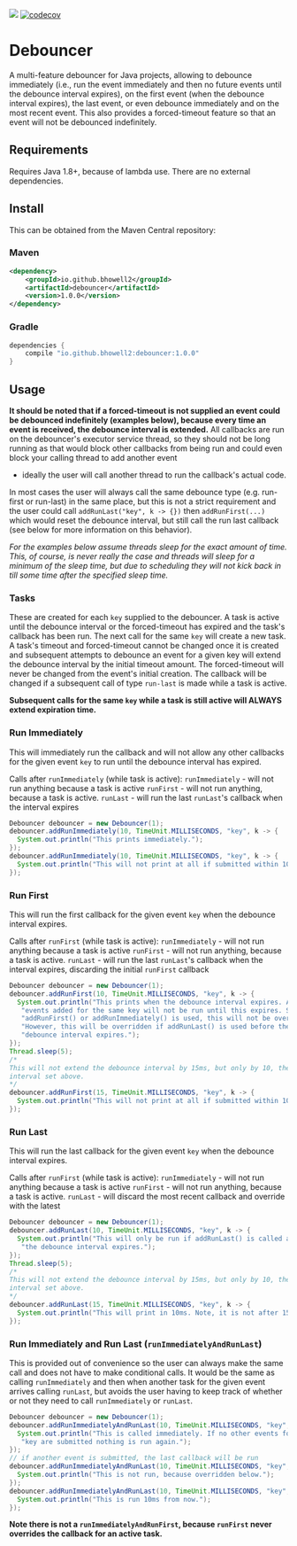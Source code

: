 ![](https://github.com/bhowell2/debouncer/workflows/build/badge.svg) 
[![codecov](https://codecov.io/gh/bhowell2/debouncer/branch/master/graph/badge.svg)](https://codecov.io/gh/bhowell2/debouncer)


# Debouncer 
A multi-feature debouncer for Java projects, allowing to debounce immediately (i.e., run the event immediately and then 
no future events until the debounce interval expires), on the first event (when the debounce interval expires), the last 
event, or even debounce immediately and on the most recent event. This also provides a forced-timeout feature so that 
an event will not be debounced indefinitely.

## Requirements
Requires Java 1.8+, because of lambda use. There are no external dependencies.

## Install
This can be obtained from the Maven Central repository:

### Maven
```xml
<dependency>
    <groupId>io.github.bhowell2</groupId>
    <artifactId>debouncer</artifactId>
    <version>1.0.0</version>
</dependency>
```

### Gradle
```groovy
dependencies {
    compile "io.github.bhowell2:debouncer:1.0.0"
}
```

## Usage
**It should be noted that if a forced-timeout is not supplied an event could be debounced indefinitely 
(examples below), because every time an event is received, the debounce interval is extended.** All 
callbacks are run on the debouncer's executor service thread, so they should not be long running as that 
would block other callbacks from being run and could even block your calling thread to add another event 
- ideally the user will call another thread to run the callback's actual code.

In most cases the user will always call the same debounce type (e.g. run-first or run-last) in the same place, 
but this is not a strict requirement and the user could call `addRunLast("key", k -> {})` then `addRunFirst(...)` 
which would reset the debounce interval, but still call the run last callback (see below for more information on 
this behavior). 

*For the examples below assume threads sleep for the exact amount of time. This, of course, is never really 
the case and threads will sleep for a minimum of the sleep time, but due to scheduling they will not kick 
back in till some time after the specified sleep time.*

### Tasks
These are created for each `key` supplied to the debouncer. A task is active until the debounce interval or 
the forced-timeout has expired and the task's callback has been run. The next call for the same `key` will 
create a new task. A task's timeout and forced-timeout cannot be changed once it is created and subsequent 
attempts to debounce an event for a given key will extend the debounce interval by the initial timeout amount.
The forced-timeout will never be changed from the event's initial creation. The callback will be changed 
if a subsequent call of type `run-last` is made while a task is active.

**Subsequent calls for the same `key` while a task is still active will ALWAYS extend expiration time.**

### Run Immediately
This will immediately run the callback and will not allow any other callbacks for the given event `key`
to run until the debounce interval has expired. 

Calls after `runImmediately` (while task is active):
`runImmediately`    - will not run anything because a task is active
`runFirst`          - will not run anything, because a task is active.
`runLast`           - will run the last `runLast`'s callback when the interval expires

```java
Debouncer debouncer = new Debouncer(1);
debouncer.addRunImmediately(10, TimeUnit.MILLISECONDS, "key", k -> {
  System.out.println("This prints immediately.");
});
debouncer.addRunImmediately(10, TimeUnit.MILLISECONDS, "key", k -> {
  System.out.println("This will not print at all if submitted within 10ms.");
});
```

### Run First
This will run the first callback for the given event `key` when the debounce interval expires.

Calls after `runFirst` (while task is active):
`runImmediately`    - will not run anything because a task is active
`runFirst`          - will not run anything, because a task is active.
`runLast`           - will run the last `runLast`'s callback when the interval expires, discarding the initial `runFirst` callback

```java
Debouncer debouncer = new Debouncer(1);
debouncer.addRunFirst(10, TimeUnit.MILLISECONDS, "key", k -> {
  System.out.println("This prints when the debounce interval expires. Any other " +
   "events added for the same key will not be run until this expires. So long as " +
   "addRunFirst() or addRunImmediately() is used, this will not be overridden. " +
   "However, this will be overridden if addRunLast() is used before the " +
   "debounce interval expires.");
});
Thread.sleep(5);
/*
This will not extend the debounce interval by 15ms, but only by 10, the original 
interval set above.
*/
debouncer.addRunFirst(15, TimeUnit.MILLISECONDS, "key", k -> {
  System.out.println("This will not print at all if submitted within 10ms.");
});

```

### Run Last
This will run the last callback for the given event `key` when the debounce interval expires.

Calls after `runFirst` (while task is active):
`runImmediately`    - will not run anything because a task is active
`runFirst`          - will not run anything, because a task is active.
`runLast`           - will discard the most recent callback and override with the latest

```java
Debouncer debouncer = new Debouncer(1);
debouncer.addRunLast(10, TimeUnit.MILLISECONDS, "key", k -> {
  System.out.println("This will only be run if addRunLast() is called again before " +
   "the debounce interval expires.");
});
Thread.sleep(5);
/*
This will not extend the debounce interval by 15ms, but only by 10, the original 
interval set above.
*/
debouncer.addRunLast(15, TimeUnit.MILLISECONDS, "key", k -> {
  System.out.println("This will print in 10ms. Note, it is not after 15ms.");
});
```

### Run Immediately and Run Last (`runImmediatelyAndRunLast`)
This is provided out of convenience so the user can always make the same call and does not have to make conditional calls.
It would be the same as calling `runImmediately` and then when another task for the given event arrives calling `runLast`,
but avoids the user having to keep track of whether or not they need to call `runImmediately` or `runLast`. 

```java
Debouncer debouncer = new Debouncer(1);
debouncer.addRunImmediatelyAndRunLast(10, TimeUnit.MILLISECONDS, "key", k -> {
  System.out.println("This is called immediately. If no other events for the " +
   "key are submitted nothing is run again.");
});
// if another event is submitted, the last callback will be run
debouncer.addRunImmediatelyAndRunLast(10, TimeUnit.MILLISECONDS, "key", k -> {
  System.out.println("This is not run, because overridden below.");
});
debouncer.addRunImmediatelyAndRunLast(10, TimeUnit.MILLISECONDS, "key", k -> {
  System.out.println("This is run 10ms from now.");
});
```

**Note there is not a `runImmediatelyAndRunFirst`, because `runFirst` never overrides the callback for an active task.**
